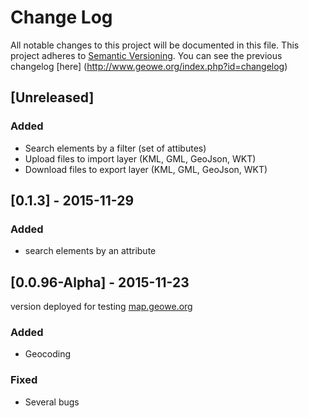 # Change Log
All notable changes to this project will be documented in this file.
This project adheres to [Semantic Versioning](http://semver.org/).
You can see the previous changelog [here] (http://www.geowe.org/index.php?id=changelog)

## [Unreleased]
### Added
- Search elements by a filter (set of attibutes)
- Upload files to import layer (KML, GML, GeoJson, WKT)
- Download files to export layer (KML, GML, GeoJson, WKT)

## [0.1.3] - 2015-11-29
### Added
- search elements by an attribute

## [0.0.96-Alpha] - 2015-11-23
version deployed for testing [map.geowe.org](http://map.geowe.org)
### Added
- Geocoding

### Fixed
- Several bugs
